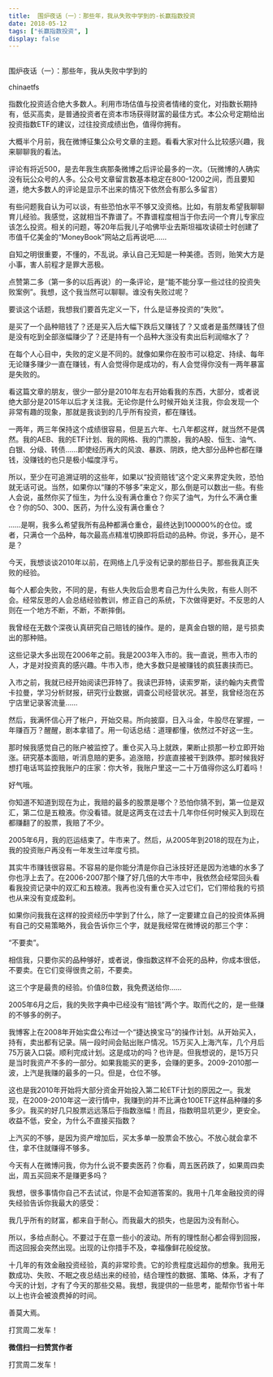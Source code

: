 ```yaml
---
title:  围炉夜话（一）：那些年，我从失败中学到的-长赢指数投资
date: 2018-05-12
tags: ["长赢指数投资", ]
display: false
---
```



## 



围炉夜话（一）：那些年，我从失败中学到的




chinaetfs




指数化投资适合绝大多数人。利用市场估值与投资者情绪的变化，对指数长期持有，低买高卖，是普通投资者在资本市场获得财富的最佳方式。本公众号定期给出投资指数ETF的建议，过往投资成绩出色，值得你拥有。










大概半个月前，我在微博征集公众号文章的主题。看看大家对什么比较感兴趣，我来聊聊我的看法。



评论有将近500，是去年我生病那条微博之后评论最多的一次。（玩微博的人确实没有玩公众号的人多。公众号文章留言数基本稳定在800-1200之间，而且要知道，绝大多数人的评论是显示不出来的情况下依然会有那么多留言）



有些问题我自认为可以谈，有些恐怕水平不够又没资格。比如，有朋友希望我聊聊育儿经验。我感觉，这就相当不靠谱了。不靠谱程度相当于你去问一个育儿专家应该怎么投资。相关的问题，等20年后我儿子哈佛毕业去斯坦福攻读硕士时创建了市值千亿美金的“MoneyBook”网站之后再说吧……



自知之明很重要，不懂的，不乱说。承认自己无知是一种美德。否则，贻笑大方是小事，害人前程才是罪大恶极。



点赞第二多（第一多的以后再说）的一条评论，是“能不能分享一些过往的投资失败案例”。我想，这个我当然可以聊聊。谁没有失败过呢？



要谈这个话题，我想我们要首先定义一下，什么是证券投资的“失败”。



是买了一个品种赔钱了？还是买入后大幅下跌后又赚钱了？又或者是虽然赚钱了但是没有吃到全部涨幅赚少了？还是持有一个品种大涨没有卖出后利润缩水了？



在每个人心目中，失败的定义是不同的。就像如果你在股市可以稳定、持续、每年无论赚多赚少一直在赚钱，有人会觉得你是成功的，有人会觉得你没有一两年暴富是失败的。



看这篇文章的朋友，很少一部分是2010年左右开始看我的东西，大部分，或者说绝大部分是2015年以后才关注我。无论你是什么时候开始关注我，你会发现一个非常有趣的现象，那就是我谈到的几乎所有投资，都在赚钱。



一两年，两三年保持这个成绩很容易，但是五六年、七八年都这样，就当然不是偶然。我的AEB、我的ETF计划、我的网格、我的门票股，我的A股、恒生、油气、白银、分级、转债……即使经历再大的风浪、暴跌、阴跌，绝大部分品种也都在赚钱，没赚钱的也只是极小幅度浮亏。



所以，至少在可追溯证明的这些年，如果以“投资赔钱”这个定义来界定失败，恐怕就无话可说。当然，如果你以“赚的不够多”来定义，那么倒是可以数出一些。有些人会说，虽然你买了恒生，为什么没有满仓重仓？你买了油气，为什么不满仓重仓？你的50、300、医药，为什么没有满仓重仓？



……是啊，我多么希望我所有品种都满仓重仓，最终达到100000%的仓位。或者，只满仓一个品种，每次最高点精准切换即将启动的品种。你说，多开心，是不是？



今天，我想谈谈2010年以前，在网络上几乎没有记录的那些日子。那些我真正失败的经验。



每个人都会失败，不同的是，有些人失败后会思考自己为什么失败，有些人则不会。经常反思的人会总结经验教训，修正自己的系统，下次做得更好。不反思的人则在一个地方不断，不断，不断摔倒。



我曾经在无数个深夜认真研究自己赔钱的操作。是的，是真金白银的赔，是亏损卖出的那种赔。



这些记录大多出现在2006年之前。我是2003年入市的。我一直说，熊市入市的人，才是对投资真的感兴趣。牛市入市，绝大多数只是被赚钱的疯狂裹挟而已。



入市之前，我就已经开始阅读巴菲特了。我读巴菲特，读索罗斯，读约翰内夫费雪卡拉曼，学习分析财报，研究行业数据，调查公司经营状况。甚至，我曾经泡在苏宁店里记录客流量……



然后，我满怀信心开了帐户，开始交易。所向披靡，日入斗金，牛股尽在掌握，一年赚百万？醒醒，剧本拿错了。用一句话总结：道理都懂，依然过不好这一生。



那时候我感觉自己的账户被监控了。重仓买入马上就跌，果断止损那一秒立即开始涨。研究基本面赔，听消息赔的更多。追涨赔，抄底直接被干到跌停。那时候我好想打电话骂监控我账户的庄家：你大爷，我账户里这一二十万值得你这么盯着吗！



好气哦。



你知道不知道到现在为止，我赔的最多的股票是哪个？恐怕你猜不到，第一位是双汇，第二位是五粮液。你没看错。就是这两支在过去十几年你任何时候买入到现在都赚翻了的股票，我赔了不少。



2005年6月，我的厄运结束了。牛市来了。然后，从2005年到2018的现在为止，我的投资账户再没有一年发生过年度亏损。



其实牛市赚钱很容易。不容易的是你能分清是你自己泳技好还是因为池塘的水多了你也浮上去了。在2006-2007那个赚了好几倍的大牛市中，我依然会经常回头看看我投资记录中的双汇和五粮液。我再也没有重仓买入过它们，它们带给我的亏损也从来没有变成盈利。



如果你问我我在这样的投资经历中学到了什么，除了一定要建立自己的投资体系拥有自己的交易策略外，我会告诉你三个字，就是我经常在微博说的那三个字：



“不要卖”。



相信我，只要你买的品种够好，或者说，像指数这样不会死的品种，你成本很低，不要卖。在它们变得很贵之前，不要卖。



这三个字是最贵的经验。价值8位数，我免费送给你……



2005年6月之后，我的失败字典中已经没有“赔钱”两个字。取而代之的，是一些赚的不够多的例子。



我博客上在2008年开始实盘公布过一个“捷达换宝马”的操作计划。从开始买入，持有，卖出都有记录。隔一段时间会贴出账户情况。15万买入上海汽车，几个月后75万装入口袋。顺利完成计划。这是成功的吗？也许是。但我想说的，是15万只是当时我资产不多的一部分。如果我能买的更多，会赚的更多。2009-2010那一波，上汽是我赚的最多的一只。但是，仓位不够。



这也是我2010年开始将大部分资金开始投入第二轮ETF计划的原因之一。我发现，在2009-2010年这一波行情中，我赚到的并不比满仓100ETF这样品种赚的多多少。我买的好几只股票远远落后于指数涨幅！而且，指数明显坑更少，更安全。收益不低，安全，为什么不直接买指数？



上汽买的不够，是因为资产增加后，买太多单一股票会不放心。不放心就会拿不住，拿不住就赚得不够多。



今天有人在微博问我，你为什么说不要卖医药？你看，周五医药跌了，如果周四卖出，周五买回来不是赚更多吗？



我想，很多事情你自己不去试试，你是不会知道答案的。我用十几年金融投资的得失经验告诉你我最大的感受：



我几乎所有的财富，都来自于耐心。而我最大的损失，也是因为没有耐心。



所以，多给点耐心。不要过于在意一些小的波动。所有的理性耐心都会得到回报，而这回报会突然出现。出现的让你措手不及，幸福像鲜花般绽放。



十几年的有效金融投资经验，真的非常珍贵。它的珍贵程度远超你的想象。我用无数成功、失败、不眠之夜总结出来的经验，结合理性的数据、策略、体系，才有了今天的计划，才有了今天的那些交易。我想，我提供的一些思考，能帮你节省十年以上也许会被浪费掉的时间。



善莫大焉。







打赏周二发车！


**微信扫一扫赞赏作者**






打赏周二发车！